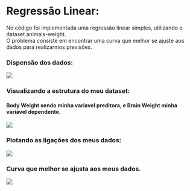 
# Regressão Linear:

No código foi implementada uma regressão linear simples, utilizando o dataset animals-weight.</br>
O problema consiste em encontrar uma curva que melhor se ajuste aos dados para realizarmos previsões.

### Dispensão dos dados:

![](https://raw.githubusercontent.com/OtavioBernardes/Machine_Learning/master/Reg_Linear_Animals-Weight/imagens/imagem01.png)

### Visualizando a estrutura do meu dataset:

#### Body Weight sendo minha variavel preditora, e Brain Weight minha variavel dependente.

![](https://raw.githubusercontent.com/OtavioBernardes/Machine_Learning/master/Reg_Linear_Animals-Weight/imagens/imagem02.png)

### Plotando as ligações dos meus dados: 

![](https://raw.githubusercontent.com/OtavioBernardes/Machine_Learning/master/Reg_Linear_Animals-Weight/imagens/imagem03.png)

### Curva que melhor se ajusta aos meus dados.

![](https://raw.githubusercontent.com/OtavioBernardes/Machine_Learning/master/Reg_Linear_Animals-Weight/imagens/imagem04.png)
